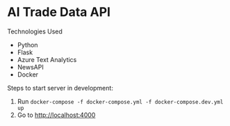 # AI Trade Data API

Technologies Used
- Python
- Flask
- Azure Text Analytics
- NewsAPI
- Docker

Steps to start server in development:
1. Run `docker-compose -f docker-compose.yml -f docker-compose.dev.yml up`
2. Go to [http://localhost:4000](http://localhost:4000)
